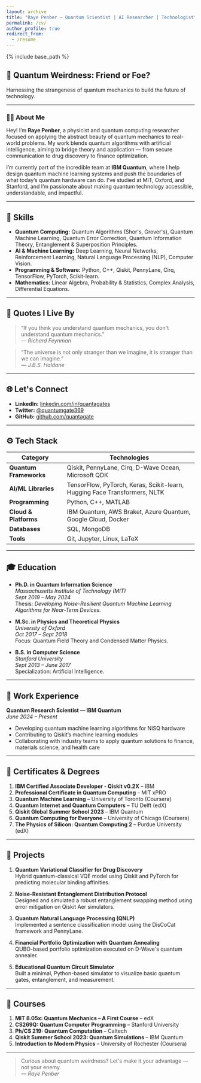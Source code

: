 ```yaml
---
layout: archive
title: "Raye Penber — Quantum Scientist | AI Researcher | Technologist"
permalink: /cv/
author_profile: true
redirect_from:
  - /resume
---
```


{% include base_path %}


## 🌌 Quantum Weirdness: Friend or Foe?  
Harnessing the strangeness of quantum mechanics to build the future of technology.

---

### 👨‍🔬 About Me

Hey! I’m **Raye Penber**, a physicist and quantum computing researcher focused on applying the abstract beauty of quantum mechanics to real-world problems. My work blends quantum algorithms with artificial intelligence, aiming to bridge theory and application — from secure communication to drug discovery to finance optimization.

I’m currently part of the incredible team at **IBM Quantum**, where I help design quantum machine learning systems and push the boundaries of what today’s quantum hardware can do. I’ve studied at MIT, Oxford, and Stanford, and I’m passionate about making quantum technology accessible, understandable, and impactful.

---

## 🧠 Skills

* **Quantum Computing:** Quantum Algorithms (Shor's, Grover's), Quantum Machine Learning, Quantum Error Correction, Quantum Information Theory, Entanglement & Superposition Principles.
* **AI & Machine Learning:** Deep Learning, Neural Networks, Reinforcement Learning, Natural Language Processing (NLP), Computer Vision.
* **Programming & Software:** Python, C++, Qiskit, PennyLane, Cirq, TensorFlow, PyTorch, Scikit-learn.
* **Mathematics:** Linear Algebra, Probability & Statistics, Complex Analysis, Differential Equations.

---

## 🧠 Quotes I Live By

> “If you think you understand quantum mechanics, you don't understand quantum mechanics.”  
> — *Richard Feynman*

> “The universe is not only stranger than we imagine, it is stranger than we can imagine.”  
> — *J.B.S. Haldane*

---

## 🌐 Let's Connect

* **LinkedIn:** [linkedin.com/in/quantagates](https://www.linkedin.com/in/quantagates)  
* **Twitter:** [@quantumgate369](https://twitter.com/quantumgate369)  
* **GitHub:** [github.com/quantagate](https://github.com/quantagate)  

---

## ⚙️ Tech Stack

| Category              | Technologies                                                                          |
| ---------------------|----------------------------------------------------------------------------------------|
| **Quantum Frameworks**| Qiskit, PennyLane, Cirq, D-Wave Ocean, Microsoft QDK                                  |
| **AI/ML Libraries**   | TensorFlow, PyTorch, Keras, Scikit-learn, Hugging Face Transformers, NLTK             |
| **Programming**       | Python, C++, MATLAB                                                                   |
| **Cloud & Platforms** | IBM Quantum, AWS Braket, Azure Quantum, Google Cloud, Docker                          |
| **Databases**         | SQL, MongoDB                                                                          |
| **Tools**             | Git, Jupyter, Linux, LaTeX                                                             |

---

## 🎓 Education

- **Ph.D. in Quantum Information Science**  
  *Massachusetts Institute of Technology (MIT)*  
  *Sept 2019 – May 2024*  
  Thesis: *Developing Noise-Resilient Quantum Machine Learning Algorithms for Near-Term Devices.*

- **M.Sc. in Physics and Theoretical Physics**  
  *University of Oxford*  
  *Oct 2017 – Sept 2018*  
  Focus: Quantum Field Theory and Condensed Matter Physics.

- **B.S. in Computer Science**  
  *Stanford University*  
  *Sept 2013 – June 2017*  
  Specialization: Artificial Intelligence.

---

## 💼 Work Experience

**Quantum Research Scientist — IBM Quantum**  
*June 2024 – Present*  
- Developing quantum machine learning algorithms for NISQ hardware  
- Contributing to Qiskit’s machine learning modules  
- Collaborating with industry teams to apply quantum solutions to finance, materials science, and health care

---

## 📜 Certificates & Degrees

1. **IBM Certified Associate Developer - Qiskit v0.2X** – IBM  
2. **Professional Certificate in Quantum Computing** – MIT xPRO  
3. **Quantum Machine Learning** – University of Toronto (Coursera)  
4. **Quantum Internet and Quantum Computers** – TU Delft (edX)  
5. **Qiskit Global Summer School 2023** – IBM Quantum  
6. **Quantum Computing for Everyone** – University of Chicago (Coursera)  
7. **The Physics of Silicon: Quantum Computing 2** – Purdue University (edX)  

---

## 🧪 Projects

1. **Quantum Variational Classifier for Drug Discovery**  
   Hybrid quantum-classical VQE model using Qiskit and PyTorch for predicting molecular binding affinities.

2. **Noise-Resistant Entanglement Distribution Protocol**  
   Designed and simulated a robust entanglement swapping method using error mitigation on Qiskit Aer simulators.

3. **Quantum Natural Language Processing (QNLP)**  
   Implemented a sentence classification model using the DisCoCat framework and PennyLane.

4. **Financial Portfolio Optimization with Quantum Annealing**  
   QUBO-based portfolio optimization executed on D-Wave's quantum annealer.

5. **Educational Quantum Circuit Simulator**  
   Built a minimal, Python-based simulator to visualize basic quantum gates, entanglement, and measurement.

---

## 📘 Courses

1. **MIT 8.05x: Quantum Mechanics – A First Course** – edX  
2. **CS269Q: Quantum Computer Programming** – Stanford University  
3. **Ph/CS 219: Quantum Computation** – Caltech  
4. **Qiskit Summer School 2023: Quantum Simulations** – IBM Quantum  
5. **Introduction to Modern Physics** – University of Rochester (Coursera)  

---

> Curious about quantum weirdness? Let's make it your advantage — not your enemy.  
> — *Raye Penber*

